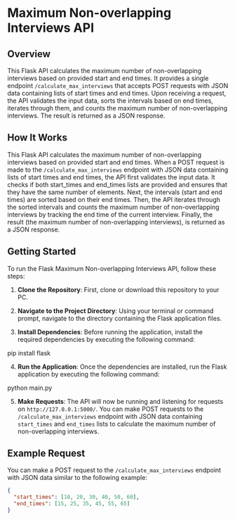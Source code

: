 # Maximum Non-overlapping Interviews API

## Overview

This Flask API calculates the maximum number of non-overlapping interviews based on provided start and end times. It provides a single endpoint `/calculate_max_interviews` that accepts POST requests with JSON data containing lists of start times and end times. Upon receiving a request, the API validates the input data, sorts the intervals based on end times, iterates through them, and counts the maximum number of non-overlapping interviews. The result is returned as a JSON response.

## How It Works

This Flask API calculates the maximum number of non-overlapping interviews based on provided start and end times. When a POST request is made to the `/calculate_max_interviews` endpoint with JSON data containing lists of start times and end times, the API first validates the input data. It checks if both start_times and end_times lists are provided and ensures that they have the same number of elements. Next, the intervals (start and end times) are sorted based on their end times. Then, the API iterates through the sorted intervals and counts the maximum number of non-overlapping interviews by tracking the end time of the current interview. Finally, the result (the maximum number of non-overlapping interviews), is returned as a JSON response.

## Getting Started

To run the Flask Maximum Non-overlapping Interviews API, follow these steps:

1. **Clone the Repository**: First, clone or download this repository to your PC.

2. **Navigate to the Project Directory**: Using your terminal or command prompt, navigate to the directory containing the Flask application files.

3. **Install Dependencies**: Before running the application, install the required dependencies by executing the following command:

pip install flask

4. **Run the Application**: Once the dependencies are installed, run the Flask application by executing the following command:

python main.py

5. **Make Requests**: The API will now be running and listening for requests on `http://127.0.0.1:5000/`. You can make POST requests to the `/calculate_max_interviews` endpoint with JSON data containing `start_times` and `end_times` lists to calculate the maximum number of non-overlapping interviews.

## Example Request

You can make a POST request to the `/calculate_max_interviews` endpoint with JSON data similar to the following example:

```json
{
  "start_times": [10, 20, 30, 40, 50, 60],
  "end_times": [15, 25, 35, 45, 55, 65]
}
```
